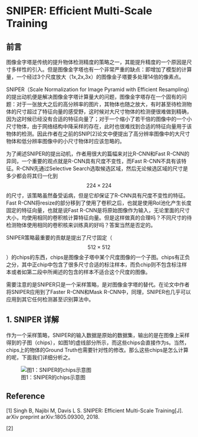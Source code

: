 # SNIPER: Efficient Multi-Scale Training

## 前言

图像金字塔是传统的提升物体检测精度的策略之一，其能提升精度的一个原因是尺寸多样性的引入。但是图像金字塔也有一个非常严重的缺点：即增加了模型的计算量，一个经过3个尺度放大（1x,2x,3x）的图像金子塔要多处理14倍的像素点。

SNIPER（Scale Normalization for Image Pyramid with Efficient Resampling）的提出动机便是解决图像金字塔计算量大的问题，图像金字塔存在一个固有的问题：对于一张放大之后的高分辨率的图片，其物体也随之放大，有时甚至待检测物体的尺寸超过了特征向量的感受野，这时候对大尺寸物体的检测便很难做到精确，因为这时候已经没有合适的特征向量了；对于一个缩小了若干倍的图像中的一个小尺寸物体，由于网络结构中降采样的存在，此时也很难找到合适的特征向量用于该物体的检测。因此作者在之前的SNIP\[2\]论文中便提出了高分辨率图像中的大尺寸物体和低分辨率图像中的小尺寸物体时应该忽略的。

为了阐述SNIPER的提出动机，作者用很大的篇幅来对比R-CNN和Fast R-CNN的异同，一个重要的观点就是R-CNN具有尺度不变性，而Fast R-CNN不具有该特征。R-CNN先通过Selective Search选取候选区域，然后无论候选区域的尺寸是多少都会将其归一化到$$224\times224$$的尺寸，该策略虽然备受诟病，但是它却保证了R-CNN具有尺度不变性的特征。Fast R-CNN将resize的部分移到了使用了卷积之后，也就是使用RoI池化产生长度固定的特征向量，也就是说Fast R-CNN是将原始图像作为输入，无论里面的尺寸大小，均使用相同的卷积核计算特征向量。但是这样做真的合理吗？不同尺寸的待检测物体使用相同的卷积核来训练真的好吗？答案当然是否定的。

SNIPER策略最重要的贡献是提出了尺寸固定（$$512 \times 512$$）的chips的东西，chips是图像金子塔中某个尺度图像的一个子图。chips有正负之分，其中正chip中包含了很多尺寸合适的标注样本，而负chip则不包含标注样本或者如第二段中所阐述的包含的样本不适合这个尺度的图像。

需要注意的是SNIPER只是一个采样策略，是对图像金字塔的替代。在论文中作者将SNIPER应用到了Faster R-CNN和Mask R-CNN中，同理，SNIPER也几乎可以应用到其它任何检测甚至识别算法中。

## 1. SNIPER 详解

作为一个采样策略，SNIPER的输入数据是原始的数据集，输出的是在图像上采样得到的子图（chips），如图1的虚线部分所示，而这些chips会直接作为s。当然，chips上的物体的Ground Truth也需要针对性的修改。那么这些chips是怎么计算的呢，下面我们详细分析之。

<figure>
<img src="/assets/SNIPER_1.jpeg" alt="图1：SNIPER的chips示意图" />
<figcaption>图1：SNIPER的chips示意图</figcaption>
</figure>

## Reference

\[1\] Singh B, Najibi M, Davis L S. SNIPER: Efficient Multi-Scale Training[J]. arXiv preprint arXiv:1805.09300, 2018.

\[2\] 